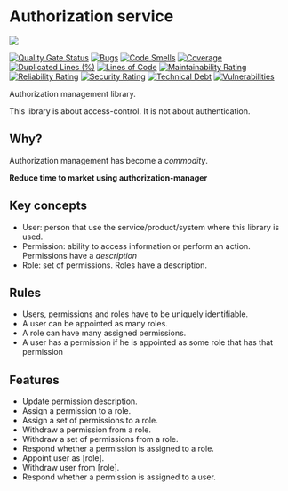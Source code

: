 # Authorization service
![](https://github.com/kerberos-platform/authorization-service/workflows/Push%20to%20master%20CI/badge.svg)

[![Quality Gate Status](https://sonarcloud.io/api/project_badges/measure?project=kerberos-platform_authorization-service&metric=alert_status)](https://sonarcloud.io/dashboard?id=kerberos-platform_authorization-service)
[![Bugs](https://sonarcloud.io/api/project_badges/measure?project=kerberos-platform_authorization-service&metric=bugs)](https://sonarcloud.io/dashboard?id=kerberos-platform_authorization-service)
[![Code Smells](https://sonarcloud.io/api/project_badges/measure?project=kerberos-platform_authorization-service&metric=code_smells)](https://sonarcloud.io/dashboard?id=kerberos-platform_authorization-service)
[![Coverage](https://sonarcloud.io/api/project_badges/measure?project=kerberos-platform_authorization-service&metric=coverage)](https://sonarcloud.io/dashboard?id=kerberos-platform_authorization-service)
[![Duplicated Lines (%)](https://sonarcloud.io/api/project_badges/measure?project=kerberos-platform_authorization-service&metric=duplicated_lines_density)](https://sonarcloud.io/dashboard?id=kerberos-platform_authorization-service)
[![Lines of Code](https://sonarcloud.io/api/project_badges/measure?project=kerberos-platform_authorization-service&metric=ncloc)](https://sonarcloud.io/dashboard?id=kerberos-platform_authorization-service)
[![Maintainability Rating](https://sonarcloud.io/api/project_badges/measure?project=kerberos-platform_authorization-service&metric=sqale_rating)](https://sonarcloud.io/dashboard?id=kerberos-platform_authorization-service)
[![Reliability Rating](https://sonarcloud.io/api/project_badges/measure?project=kerberos-platform_authorization-service&metric=reliability_rating)](https://sonarcloud.io/dashboard?id=kerberos-platform_authorization-service)
[![Security Rating](https://sonarcloud.io/api/project_badges/measure?project=kerberos-platform_authorization-service&metric=security_rating)](https://sonarcloud.io/dashboard?id=kerberos-platform_authorization-service)
[![Technical Debt](https://sonarcloud.io/api/project_badges/measure?project=kerberos-platform_authorization-service&metric=sqale_index)](https://sonarcloud.io/dashboard?id=kerberos-platform_authorization-service)
[![Vulnerabilities](https://sonarcloud.io/api/project_badges/measure?project=kerberos-platform_authorization-service&metric=vulnerabilities)](https://sonarcloud.io/dashboard?id=kerberos-platform_authorization-service)


Authorization management library.

This library is about access-control. It is not about authentication.

## Why?
Authorization management has become a *commodity*.

**Reduce time to market using authorization-manager**

## Key concepts

- User: person that use the service/product/system where this library is used.
- Permission: ability to access information or perform an action. Permissions have a *description*
- Role: set of permissions. Roles have a description.

## Rules

- Users, permissions and roles have to be uniquely identifiable.
- A user can be appointed as many roles.
- A role can have many assigned permissions.
- A user has a permission if he is appointed as some role that has that permission

## Features

- Update permission description.
- Assign a permission to a role.
- Assign a set of permissions to a role.
- Withdraw a permission from a role.
- Withdraw a set of permissions from a role.
- Respond whether a permission is assigned to a role.
- Appoint user as [role].
- Withdraw user from [role].
- Respond whether a permission is assigned to a user.

